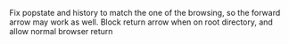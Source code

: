Fix popstate and history to match the one of the browsing, so the forward arrow may work as well.
Block return arrow when on root directory, and allow normal browser return
